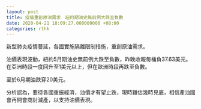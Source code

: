 ```yaml
---
layout: post
title: 疫情重創原油需求　紐約期油史無前例大跌至負數
date: 2020-04-21 18:09:27.000000000 +08:00
categories: rthk
---
```


新型肺炎疫情蔓延，各國實施隔離限制措施，重創原油需求。

油價表現波動，紐約5月期油史無前例大跌至負數，昨晚收報每桶負37.63美元。在亞洲時段一度回升至1美元以上，但在歐洲時段再跌至負數。

至於6月期油跌穿20美元。

分析認為，要待各國重振經濟，油價才有望止跌，現時難估幾時見底，相信產油國會再開會商討減產，以支持油價表現。
